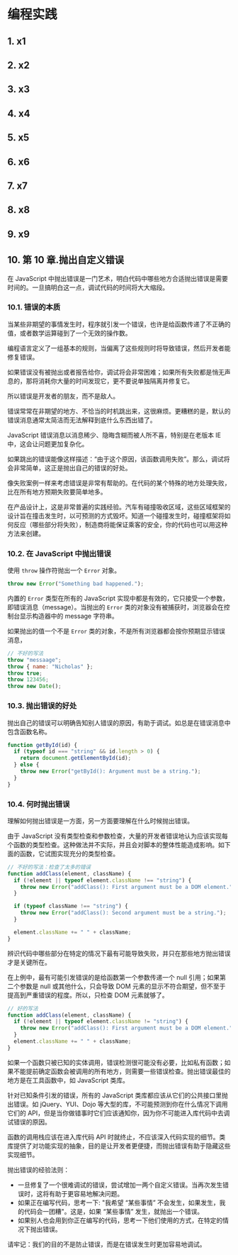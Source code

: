 # 编程实践

## 1. x1

## 2. x2

## 3. x3

## 4. x4

## 5. x5

## 6. x6

## 7. x7

## 8. x8

## 9. x9

## 10. 第 10 章.抛出自定义错误

在 JavaScript 中抛出错误是一门艺术，明白代码中哪些地方合适抛出错误是需要时间的。一旦搞明白这一点，调试代码的时间将大大缩段。

### 10.1. 错误的本质

当某些非期望的事情发生时，程序就引发一个错误，也许是给函数传递了不正确的值，或者数学运算碰到了一个无效的操作数。

编程语言定义了一组基本的规则，当偏离了这些规则时将导致错误，然后开发者能修复错误。

如果错误没有被抛出或者报告给你，调试将会非常困难；如果所有失败都是悄无声息的，那将消耗你大量的时间发现它，更不要说单独隔离并修复它。

所以错误是开发者的朋友，而不是敌人。

错误常常在非期望的地方、不恰当的时机跳出来，这很麻烦。更糟糕的是，默认的错误消息通常太简洁而无法解释到底什么东西出错了。

JavaScript 错误消息以消息稀少、隐晦含糊而被人所不喜，特别是在老版本 IE 中，这会让问题更加复杂化。

如果跳出的错误能像这样描述：“由于这个原因，该函数调用失败”。那么，调试将会非常简单，这正是抛出自己的错误的好处。

像失败案例一样来考虑错误是非常有帮助的。在代码的某个特殊的地方处理失败，比在所有地方预期失败要简单地多。

在产品设计上，这是非常普遍的实践经验。汽车有碰撞吸收区域，这些区域框架的设计旨在撞击发生时，以可预测的方式毁坏。知道一个碰撞发生时，碰撞框架将如何反应（哪些部分将失败），制造商将能保证乘客的安全，你的代码也可以用这种方法来创建。

### 10.2. 在 JavaScript 中抛出错误

使用 `throw` 操作符抛出一个 `Error` 对象。

```javascript
throw new Error("Something bad happened.");
```

内置的 `Error` 类型在所有的 JavaScript 实现中都是有效的，它只接受一个参数，即错误消息（message）。当抛出的 `Error` 类的对象没有被捕获时，浏览器会在控制台显示构造器中的 message 字符串。

如果抛出的值一个不是 `Error` 类的对象，不是所有浏览器都会按你预期显示错误消息，

```javascript
// 不好的写法
throw "messaage";
throw { name: "Nicholas" };
throw true;
throw 123456;
throw new Date();
```

### 10.3. 抛出错误的好处

抛出自己的错误可以明确告知别人错误的原因，有助于调试。如总是在错误消息中包含函数名称。

```javascript
function getById(id) {
  if (typeof id === "string" && id.length > 0) {
    return document.getElementById(id);
  } else {
    throw new Error("getById(): Argument must be a string.");
  }
}
```

### 10.4. 何时抛出错误

理解如何抛出错误是一方面，另一方面要理解在什么时候抛出错误。

由于 JavaScript 没有类型检查和参数检查，大量的开发者错误地认为应该实现每个函数的类型检查。这种做法并不实际，并且会对脚本的整体性能造成影响。如下面的函数，它试图实现充分的类型检查。

```javascript
// 不好的写法：检查了太多的错误
function addClass(element, className) {
  if (!element || typeof element.className !== "string") {
    throw new Error("addClass(): First argument must be a DOM element.");
  }

  if (typeof className !== "string") {
    throw new Error("addClass(): Second argument must be a string.");
  }

  element.className += " " + className;
}
```

辨识代码中哪些部分在特定的情况下最有可能导致失败，并只在那些地方抛出错误才是关键所在。

在上例中，最有可能引发错误的是给函数第一个参数传递一个 null 引用；如果第二个参数是 null 或其他什么，只会导致 DOM 元素的显示不符合期望，但不至于提高到严重错误的程度。所以，只检查 DOM 元素就够了。

```javascript
// 好的写法
function addClass(element, className) {
  if (!element || typeof element.className != "string") {
    throw new Error("addClass(): First argument must be a DOM element.");
  }
  element.className += " " + className;
}
```

如果一个函数只被已知的实体调用，错误检测很可能没有必要，比如私有函数；如果不能提前确定函数会被调用的所有地方，则需要一些错误检查。抛出错误最佳的地方是在工具函数中，如 JavaScript 类库。

针对已知条件引发的错误，所有的 JavaScript 类库都应该从它们的公共接口里抛出错误。如 jQuery、YUI、Dojo 等大型的库，不可能预测到你在什么情况下调用它们的 API，但是当你做错事时它们应该通知你，因为你不可能进入库代码中去调试错误的原因。

函数的调用栈应该在进入库代码 API 时就终止，不应该深入代码实现的细节。类库提供了对功能实现的抽象，目的是让开发者更便捷，而抛出错误有助于隐藏这些实现细节。

抛出错误的经验法则：

* 一旦修复了一个很难调试的错误，尝试增加一两个自定义错误。当再次发生错误时，这将有助于更容易地解决问题。
* 如果正在编写代码，思考一下: "我希望 “某些事情” 不会发生，如果发生，我的代码会一团糟"。这是，如果 “某些事情” 发生，就抛出一个错误。
* 如果别人也会用到你正在编写的代码，思考一下他们使用的方式，在特定的情况下抛出错误。

请牢记：我们的目的不是防止错误，而是在错误发生时更加容易地调试。